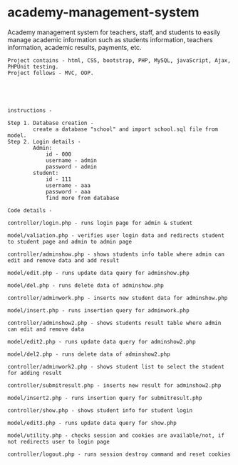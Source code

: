 # academy-management-system
Academy management system for teachers, staff, and students to easily manage academic information such as students information, teachers information, academic results, payments, etc. 

	Project contains - html, CSS, bootstrap, PHP, MySQL, javaScript, Ajax, PHPUnit testing. 
	Project follows - MVC, OOP.





	instructions -

	Step 1. Database creation - 
			create a database "school" and import school.sql file from model. 
	Step 2. Login details - 
			Admin: 
				id - 000
 				username - admin
				password - admin
			student: 
				id - 111		
				username - aaa	
				password - aaa
				find more from database

	Code details -

	controller/login.php - runs login page for admin & student

	model/valiation.php - verifies user login data and redirects student to student page and admin to admin page

	controller/adminshow.php - shows students info table where admin can edit and remove data and add result 

	model/edit.php - runs update data query for adminshow.php

	model/del.php - runs delete data of adminshow.php

	controller/adminwork.php - inserts new student data for adminshow.php 

	model/insert.php - runs insertion query for adminwork.php
	
	controller/adminshow2.php - shows students result table where admin can edit and remove data 
	
	model/edit2.php - runs update data query for adminshow2.php

	model/del2.php - runs delete data of adminshow2.php

	controller/adminwork2.php - shows student list to select the student for adding result
	
	controller/submitresult.php - inserts new result for adminshow2.php 

	model/insert2.php - runs insertion query for submitresult.php

	controller/show.php - shows student info for student login

	model/edit3.php - runs update data query for show.php

 	model/utility.php - checks session and cookies are available/not, if not redirects user to login page 
	
	controller/logout.php - runs session destroy command and reset cookies 
